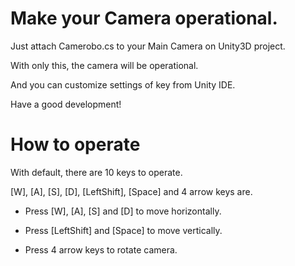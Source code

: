 # Make your Camera operational.

Just attach Camerobo.cs to your Main Camera on Unity3D project.

With only this, the camera will be operational.

And you can customize settings of key from Unity IDE.

Have a good development!

# How to operate

With default, there are 10 keys to operate.

[W], [A], [S], [D], [LeftShift], [Space] and 4 arrow keys are.

- Press [W], [A], [S] and [D] to move horizontally.

- Press [LeftShift] and [Space] to move vertically.

- Press 4 arrow keys to rotate camera.
